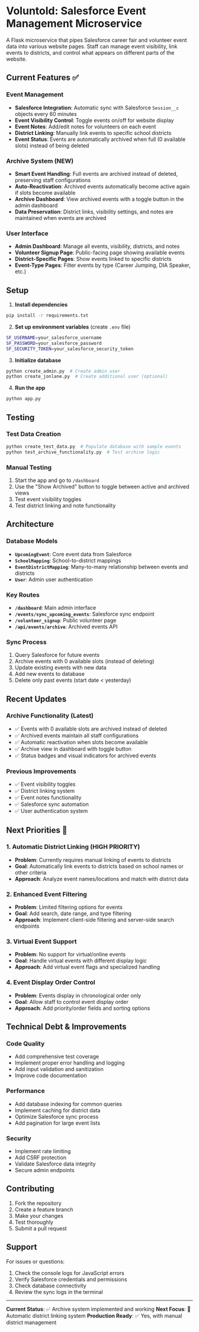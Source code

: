 # Voluntold: Salesforce Event Management Microservice

A Flask microservice that pipes Salesforce career fair and volunteer event data into various website pages. Staff can manage event visibility, link events to districts, and control what appears on different parts of the website.

## Current Features ✅

### Event Management
- **Salesforce Integration**: Automatic sync with Salesforce `Session__c` objects every 60 minutes
- **Event Visibility Control**: Toggle events on/off for website display
- **Event Notes**: Add/edit notes for volunteers on each event
- **District Linking**: Manually link events to specific school districts
- **Event Status**: Events are automatically archived when full (0 available slots) instead of being deleted

### Archive System (NEW)
- **Smart Event Handling**: Full events are archived instead of deleted, preserving staff configurations
- **Auto-Reactivation**: Archived events automatically become active again if slots become available
- **Archive Dashboard**: View archived events with a toggle button in the admin dashboard
- **Data Preservation**: District links, visibility settings, and notes are maintained when events are archived

### User Interface
- **Admin Dashboard**: Manage all events, visibility, districts, and notes
- **Volunteer Signup Page**: Public-facing page showing available events
- **District-Specific Pages**: Show events linked to specific districts
- **Event-Type Pages**: Filter events by type (Career Jumping, DIA Speaker, etc.)

## Setup

1. **Install dependencies**
```bash
pip install -r requirements.txt
```

2. **Set up environment variables** (create `.env` file)
```bash
SF_USERNAME=your_salesforce_username
SF_PASSWORD=your_salesforce_password
SF_SECURITY_TOKEN=your_salesforce_security_token
```

3. **Initialize database**
```bash
python create_admin.py  # Create admin user
python create_jonlane.py  # Create additional user (optional)
```

4. **Run the app**
```bash
python app.py
```

## Testing

### Test Data Creation
```bash
python create_test_data.py  # Populate database with sample events
python test_archive_functionality.py  # Test archive logic
```

### Manual Testing
1. Start the app and go to `/dashboard`
2. Use the "Show Archived" button to toggle between active and archived views
3. Test event visibility toggles
4. Test district linking and note functionality

## Architecture

### Database Models
- **`UpcomingEvent`**: Core event data from Salesforce
- **`SchoolMapping`**: School-to-district mappings
- **`EventDistrictMapping`**: Many-to-many relationship between events and districts
- **`User`**: Admin user authentication

### Key Routes
- **`/dashboard`**: Main admin interface
- **`/events/sync_upcoming_events`**: Salesforce sync endpoint
- **`/volunteer_signup`**: Public volunteer page
- **`/api/events/archive`**: Archived events API

### Sync Process
1. Query Salesforce for future events
2. Archive events with 0 available slots (instead of deleting)
3. Update existing events with new data
4. Add new events to database
5. Delete only past events (start date < yesterday)

## Recent Updates

### Archive Functionality (Latest)
- ✅ Events with 0 available slots are archived instead of deleted
- ✅ Archived events maintain all staff configurations
- ✅ Automatic reactivation when slots become available
- ✅ Archive view in dashboard with toggle button
- ✅ Status badges and visual indicators for archived events

### Previous Improvements
- ✅ Event visibility toggles
- ✅ District linking system
- ✅ Event notes functionality
- ✅ Salesforce sync automation
- ✅ User authentication system

## Next Priorities 🎯

### 1. Automatic District Linking (HIGH PRIORITY)
- **Problem**: Currently requires manual linking of events to districts
- **Goal**: Automatically link events to districts based on school names or other criteria
- **Approach**: Analyze event names/locations and match with district data

### 2. Enhanced Event Filtering
- **Problem**: Limited filtering options for events
- **Goal**: Add search, date range, and type filtering
- **Approach**: Implement client-side filtering and server-side search endpoints

### 3. Virtual Event Support
- **Problem**: No support for virtual/online events
- **Goal**: Handle virtual events with different display logic
- **Approach**: Add virtual event flags and specialized handling

### 4. Event Display Order Control
- **Problem**: Events display in chronological order only
- **Goal**: Allow staff to control event display order
- **Approach**: Add priority/order fields and sorting options

## Technical Debt & Improvements

### Code Quality
- Add comprehensive test coverage
- Implement proper error handling and logging
- Add input validation and sanitization
- Improve code documentation

### Performance
- Add database indexing for common queries
- Implement caching for district data
- Optimize Salesforce sync process
- Add pagination for large event lists

### Security
- Implement rate limiting
- Add CSRF protection
- Validate Salesforce data integrity
- Secure admin endpoints

## Contributing

1. Fork the repository
2. Create a feature branch
3. Make your changes
4. Test thoroughly
5. Submit a pull request

## Support

For issues or questions:
1. Check the console logs for JavaScript errors
2. Verify Salesforce credentials and permissions
3. Check database connectivity
4. Review the sync logs in the terminal

---

**Current Status**: ✅ Archive system implemented and working
**Next Focus**: 🔄 Automatic district linking system
**Production Ready**: ✅ Yes, with manual district management
